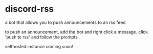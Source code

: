 # discord-rss

a bot that allows you to push announcements to an rss feed  

  
to push an announcement, add the bot and right click a message. click 'push to rss' and follow the prompts  

  selfhosted instance coming soon!